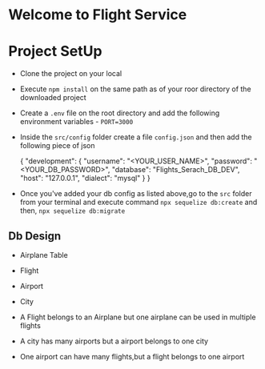 # Welcome to Flight Service


# Project SetUp
- Clone the project on your local
- Execute `npm install` on the same path as of your roor directory of the
  downloaded project
- Create a `.env` file on the root directory and add the following environment variables
        - `PORT=3000`
- Inside the `src/config` folder create a file `config.json` and then
  add the following piece of json 

  {
     "development": {
     "username": "<YOUR_USER_NAME>",
     "password": "<YOUR_DB_PASSWORD>",
     "database": "Flights_Serach_DB_DEV",
     "host": "127.0.0.1",
     "dialect": "mysql"
      }
  }

- Once you've added your db config as listed above,go to the `src` folder from your terminal
  and execute command `npx sequelize db:create`
  and then,
    `npx sequelize db:migrate `
## Db  Design
  - Airplane Table
  - Flight
  - Airport
  - City

  - A Flight belongs to an Airplane but one airplane can be used in multiple flights
  - A city has many airports but a airport belongs to one city
  - One airport can have many flights,but a flight belongs to one airport


